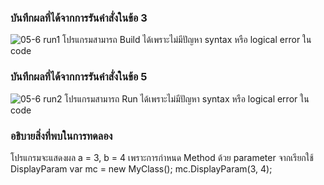 ### บันทึกผลที่ได้จากการรันคำสั่งในข้อ 3
![05-6 run1](https://github.com/kanoksiriboonkam/03376836-OOP-2566-Lab-05/assets/144196048/60993337-fb6b-4fa4-acac-2cb9e0d884ac)
โปรแกรมสามารถ Build ได้เพราะไม่มีปัญหา syntax หรือ logical error ใน code

### บันทึกผลที่ได้จากการรันคำสั่งในข้อ 5
![05-6 run2](https://github.com/kanoksiriboonkam/03376836-OOP-2566-Lab-05/assets/144196048/c48a023b-bc2f-4743-a228-6d1a530bc3ad)
โปรแกรมสามารถ Run ได้เพราะไม่มีปัญหา syntax หรือ logical error ใน code

### อธิบายสิ่งที่พบในการทดลอง
โปรแกรมจะแสดงผล a = 3, b = 4 เพราะการกำหนด Method ด้วย parameter จากเรียกใช้ DisplayParam
var mc = new MyClass();
mc.DisplayParam(3, 4);
